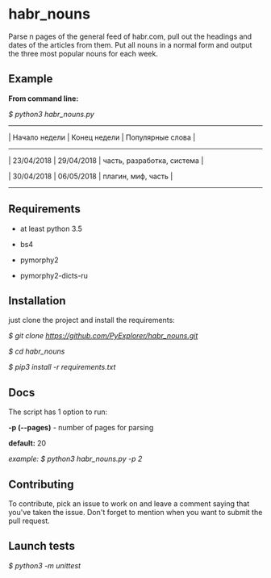 habr_nouns
==

Parse n pages of the general feed of habr.com,  pull out the headings and dates of the articles from them. 
Put all nouns in a normal form and output the three most popular nouns for each week.

Example
--

**From command line:**

*$ python3 habr_nouns.py* 

-------------------------------------------------------------

| Начало недели | Конец недели | Популярные слова           |

-------------------------------------------------------------
|   23/04/2018  |  29/04/2018  | часть, разработка, система |

|   30/04/2018  |  06/05/2018  | плагин, миф, часть         |

-------------------------------------------------------------

Requirements
--

- at least python 3.5

- bs4

- pymorphy2

- pymorphy2-dicts-ru


Installation
--

just clone the project and install the requirements:


*$ git clone https://github.com/PyExplorer/habr_nouns.git*

*$ cd habr_nouns*

*$ pip3 install -r requirements.txt*


Docs
--

The script has 1 option to run:

**-p (--pages)** - number of pages for parsing 

**default:** 20 

*example:* *$ python3 habr_nouns.py -p 2*


Contributing
--

To contribute, pick an issue to work on and leave a comment saying that you've taken the issue. Don't forget to mention when you want to submit the pull request.


Launch tests
--

*$ python3 -m unittest*
